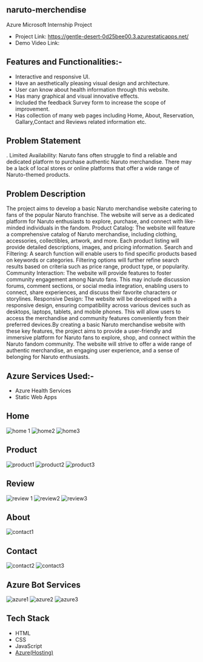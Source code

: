 ## naruto-merchendise
Azure Microsoft Internship Project
- Project Link: https://gentle-desert-0d25bee00.3.azurestaticapps.net/
- Demo Video Link: 

## Features and Functionalities:-
- Interactive and responsive UI.
- Have an aesthetically pleasing visual design and architecture.
- User can know about health information through this website.
- Has many graphical and visual innovative effects.
- Included the feedback Survey form to increase the scope of improvement.
- Has collection of many web pages including Home, About, Reservation, Gallary,Contact and Reviews related information etc.
## Problem Statement
. Limited Availability: Naruto fans often struggle to find a reliable and dedicated platform to purchase authentic Naruto merchandise. There may be a lack of local stores     or online platforms that offer a wide range of Naruto-themed products.

## Problem Description
The project aims to develop a basic Naruto merchandise website catering to fans of the popular Naruto franchise. The website will serve as a dedicated platform for Naruto enthusiasts to explore, purchase, and connect with like-minded individuals in the fandom. Product Catalog: The website will feature a comprehensive catalog of Naruto merchandise, including clothing, accessories, collectibles, artwork, and more. Each product listing will provide detailed descriptions, images, and pricing information.
Search and Filtering: A search function will enable users to find specific products based on keywords or categories. Filtering options will further refine search results based on criteria such as price range, product type, or popularity.
Community Interaction: The website will provide features to foster community engagement among Naruto fans. This may include discussion forums, comment sections, or social media integration, enabling users to connect, share experiences, and discuss their favorite characters or storylines. Responsive Design: The website will be developed with a responsive design, ensuring compatibility across various devices such as desktops, laptops, tablets, and mobile phones. This will allow users to access the merchandise and community features conveniently from their preferred devices.By creating a basic Naruto merchandise website with these key features, the project aims to provide a user-friendly and immersive platform for Naruto fans to explore, shop, and connect within the Naruto fandom community. The website will strive to offer a wide range of authentic merchandise, an engaging user experience, and a sense of belonging for Naruto enthusiasts.
## Azure Services Used:-
- Azure Health Services
- Static Web Apps
## Home
![home 1](https://github.com/Dilliraj-S/naruto-merchendise/assets/132550822/c76624f4-dd64-475f-9e32-47beee44fe9e)
![home2](https://github.com/Dilliraj-S/naruto-merchendise/assets/132550822/758329d2-bc07-4ad4-ba09-dde8e47b5e8b)
![home3](https://github.com/Dilliraj-S/naruto-merchendise/assets/132550822/63394846-241d-4387-9ed0-f7e071286abd)
## Product
![product1](https://github.com/Dilliraj-S/naruto-merchendise/assets/132550822/56d0dabf-1b12-40c8-b2e9-fb6fffe5a572)
![product2](https://github.com/Dilliraj-S/naruto-merchendise/assets/132550822/8bf84cf7-61c0-4506-bc1d-c68f4485c23b)
![product3](https://github.com/Dilliraj-S/naruto-merchendise/assets/132550822/373ccc8c-ca1d-478e-a800-c457ececec19)

## Review
![review 1](https://github.com/Dilliraj-S/naruto-merchendise/assets/132550822/cbd43908-b96e-4577-a5e7-7eafc90327c7)
![review2](https://github.com/Dilliraj-S/naruto-merchendise/assets/132550822/cfb0211d-beb0-4148-bf57-96c61f3e6983)
![review3](https://github.com/Dilliraj-S/naruto-merchendise/assets/132550822/1443f39d-5e5b-4452-8422-9bbfff968553)

## About
![contact1](https://github.com/Dilliraj-S/naruto-merchendise/assets/132550822/3daf21a7-cc62-463e-bdbd-1216b2f7a361)

## Contact
![contact2](https://github.com/Dilliraj-S/naruto-merchendise/assets/132550822/0f706459-7e6f-4e14-b2a3-e1936f48c134)
![contact3](https://github.com/Dilliraj-S/naruto-merchendise/assets/132550822/6bae1077-1a01-4804-880a-351fcefbb274)

## Azure Bot Services
![azure1](https://github.com/Dilliraj-S/naruto-merchendise/assets/132550822/4494e3d0-6e12-45ad-aed9-64c14a4561bd)
![azure2](https://github.com/Dilliraj-S/naruto-merchendise/assets/132550822/523db272-5833-4e42-a338-67051fa6d9de)
![azure3](https://github.com/Dilliraj-S/naruto-merchendise/assets/132550822/6d2704fd-5ae3-4fbc-97b4-9666bb31259c)

## Tech Stack 


- HTML
- CSS
- JavaScript
- [Azure(Hosting)](https://azure.microsoft.com/en-in/features/azure-portal/)
